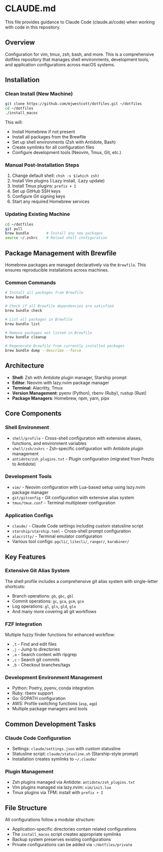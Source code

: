 # CLAUDE.md

This file provides guidance to Claude Code (claude.ai/code) when working with code in this repository.

## Overview

Configuration for vim, tmux, zsh, bash, and more. This is a comprehensive dotfiles repository that manages shell environments, development tools, and application configurations across macOS systems.

## Installation

### Clean Install (New Machine)

```bash
git clone https://github.com/mjwestcott/dotfiles.git ~/dotfiles
cd ~/dotfiles
./install_macos
```

This will:
- Install Homebrew if not present
- Install all packages from the Brewfile
- Set up shell environments (Zsh with Antidote, Bash)
- Create symlinks for all configuration files
- Configure development tools (Neovim, Tmux, Git, etc.)

### Manual Post-Installation Steps

1. Change default shell: `chsh -s $(which zsh)`
2. Install Vim plugins (:Lazy install, :Lazy update)
3. Install Tmux plugins: `prefix + I`
4. Set up GitHub SSH keys
5. Configure Git signing keys
6. Start any required Homebrew services

### Updating Existing Machine

```bash
cd ~/dotfiles
git pull
brew bundle        # Install any new packages
source ~/.zshrc    # Reload shell configuration
```

## Package Management with Brewfile

Homebrew packages are managed declaratively via the `Brewfile`. This ensures reproducible installations across machines.

### Common Commands

```bash
# Install all packages from Brewfile
brew bundle

# Check if all Brewfile dependencies are satisfied
brew bundle check

# List all packages in Brewfile
brew bundle list

# Remove packages not listed in Brewfile
brew bundle cleanup

# Regenerate Brewfile from currently installed packages
brew bundle dump --describe --force
```

## Architecture

- **Shell**: Zsh with Antidote plugin manager, Starship prompt
- **Editor**: Neovim with lazy.nvim package manager
- **Terminal**: Alacritty, Tmux
- **Version Management**: pyenv (Python), rbenv (Ruby), rustup (Rust)
- **Package Managers**: Homebrew, npm, yarn, pipx

## Core Components

### Shell Environment
- `shell/profile` - Cross-shell configuration with extensive aliases, functions, and environment variables
- `shell/zsh/zshrc` - Zsh-specific configuration with Antidote plugin management
- `antidote/zsh_plugins.txt` - Plugin configuration (migrated from Prezto to Antidote)

### Development Tools
- `vim/` - Neovim configuration with Lua-based setup using lazy.nvim package manager
- `git/gitconfig` - Git configuration with extensive alias system
- `tmux/tmux.conf` - Terminal multiplexer configuration

### Application Configs
- `claude/` - Claude Code settings including custom statusline script
- `starship/starship.toml` - Cross-shell prompt configuration
- `alacritty/` - Terminal emulator configuration
- Various tool configs: `pgcli/`, `litecli/`, `ranger/`, `karabiner/`

## Key Features

### Extensive Git Alias System
The shell profile includes a comprehensive git alias system with single-letter shortcuts:
- Branch operations: `gb`, `gbc`, `gbl`
- Commit operations: `gc`, `gca`, `gcm`, `gco`
- Log operations: `gl`, `gls`, `gld`, `glo`
- And many more covering all git workflows

### FZF Integration
Multiple fuzzy finder functions for enhanced workflow:
- `,t` - Find and edit files
- `,j` - Jump to directories  
- `,a` - Search content with ripgrep
- `,c` - Search git commits
- `,b` - Checkout branches/tags

### Development Environment Management
- Python: Poetry, pyenv, conda integration
- Ruby: rbenv support
- Go: GOPATH configuration
- AWS: Profile switching functions (`asp`, `agp`)
- Multiple package managers and tools

## Common Development Tasks

### Claude Code Configuration
- Settings: `claude/settings.json` with custom statusline
- Statusline script: `claude/statusline.sh` (Starship-style prompt)
- Installation creates symlinks to `~/.claude/`

### Plugin Management
- Zsh plugins managed via Antidote: `antidote/zsh_plugins.txt`
- Vim plugins managed via lazy.nvim: `vim/init.lua`
- Tmux plugins via TPM: install with `prefix + I`

## File Structure

All configurations follow a modular structure:
- Application-specific directories contain related configurations
- The `install_macos` script creates appropriate symlinks
- Backup system preserves existing configurations
- Private configurations can be added via `~/dotfiles/private`